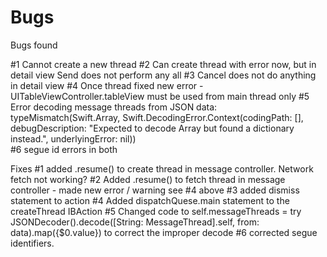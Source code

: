 #  Bugs

 Bugs found

 #1 Cannot create a new thread 
 #2 Can create thread with error now, but in detail view Send does not perform any  all
 #3 Cancel does not do anything in detail view
 #4 Once thread fixed  new error - UITableViewController.tableView must be used from main thread only
 #5 Error decoding message threads from JSON data: typeMismatch(Swift.Array<Any>, Swift.DecodingError.Context(codingPath: [], debugDescription: "Expected to decode Array<Any> but found a dictionary instead.", underlyingError: nil))  
 #6 segue id errors in both










 Fixes 
 #1 added .resume() to create thread in message controller. Network fetch not working?
 #2 Added .resume() to fetch thread in message controller  -  made new error / warning see #4 above 
 #3 added dismiss statement to action
 #4 Added dispatchQuese.main statement to the createThread IBAction
 #5 Changed code to self.messageThreads = try JSONDecoder().decode([String: MessageThread].self, from: data).map({$0.value}) to correct the improper decode
 #6 corrected segue identifiers.


